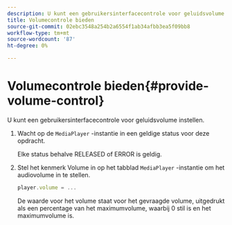 ```yaml
---
description: U kunt een gebruikersinterfacecontrole voor geluidsvolume instellen.
title: Volumecontrole bieden
source-git-commit: 02ebc3548a254b2a6554f1ab34afbb3ea5f09bb8
workflow-type: tm+mt
source-wordcount: '87'
ht-degree: 0%

---
```


# Volumecontrole bieden{#provide-volume-control}

U kunt een gebruikersinterfacecontrole voor geluidsvolume instellen.

1. Wacht op de `MediaPlayer` -instantie in een geldige status voor deze opdracht.

   Elke status behalve RELEASED of ERROR is geldig.
1. Stel het kenmerk Volume in op het tabblad `MediaPlayer` -instantie om het audiovolume in te stellen.

   ```js
   player.volume = ...
   ```

   De waarde voor het volume staat voor het gevraagde volume, uitgedrukt als een percentage van het maximumvolume, waarbij 0 stil is en het maximumvolume is.
